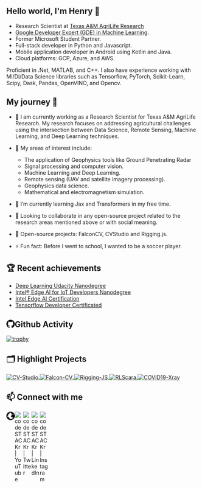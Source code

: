 ## Hello world, I'm Henry 👋

- Research Scientist at [Texas A&M AgriLife Research](https://agriliferesearch.tamu.edu)
- [Google Developer Expert (GDE) in Machine Learning](https://developers.google.com/community/experts/directory/profile/profile-henry-alonso-ruiz-guzman).
- Former Microsoft Student Partner.
- Full-stack developer in Python and Javascript. 
- Mobile application developer in Android using Kotlin and Java. 
- Cloud platforms: GCP, Azure, and AWS.

Proficient in .Net, MATLAB, and C++. I also have experience working with Ml/Dl/Data Science libraries such as Tensorflow, PyTorch, Scikit-Learn, Scipy, Dask, Pandas, OpenVINO, and Opencv. 

## My journey 🚀 

- 🚜 I am currently working as a Research Scientist for Texas A&M AgriLife Research. My research focuses on addressing agricultural challenges using the intersection between Data Science, Remote Sensing, Machine Learning, and Deep Learning techniques.
- 🔭  My areas of interest include:
    - The application of Geophysics tools like Ground Penetrating Radar    
    - Signal processing and computer vision.
    - Machine Learning and Deep Learning.
    - Remote sensing (UAV and satellite imagery processing).
    - Geophysics data science.
    - Mathematical and electromagnetism simulation.    

- 🌱 I’m currently learning Jax and Transformers in my free time.
- 👯 Looking to collaborate in any open-source project related to the research areas mentioned above or with social meaning.
- 🚀 Open-source projects: FalconCV, CVStudio and Rigging.js.
- ⚡ Fun fact: Before I went to school, I wanted to be a soccer player.


## 🏆 Recent achievements 

- [Deep Learning Udacity Nanodegree](https://graduation.udacity.com/confirm/LFG39WPU)
- [Intel® Edge AI for IoT Developers Nanodegree](https://confirm.udacity.com/YLXC7HQK)
- [Intel Edge AI Certification](https://www.credly.com/badges/3339a9da-4af4-42eb-9b4b-d1e5e7ea422a)
- [Tensorflow Developer Certificated](https://www.credential.net/296580df-2e88-4a20-8a77-961b7152209d)

## <img align="left" alt="codeSTACKr.com" width="22px" src="assets/icons/github.svg" />Github Activity

[![trophy](https://github-profile-trophy.vercel.app/?username=haruiz)](https://github.com/ryo-ma/github-profile-trophy)



## 🗂️ Highlight Projects

<a href="https://github.com/haruiz/CvStudio">
  <img align="center" src="https://github-readme-stats.vercel.app/api/pin?username=haruiz&repo=cvstudio&show_icons=true&line_height=27" alt="CV-Studio" />
</a>

<a href="https://github.com/haruiz/FalconCV">
  <img align="center" src="https://github-readme-stats.vercel.app/api/pin?username=haruiz&repo=falconcv&show_icons=true&line_height=27" alt="Falcon-CV" />
</a>

<a href="https://github.com/haruiz/RiggingJs">
  <img align="center" src="https://github-readme-stats.vercel.app/api/pin?username=haruiz&repo=riggingjs&show_icons=true&line_height=27" alt="Rigging-JS" />
</a>

<a href="https://github.com/haruiz/RLScara">
  <img align="center" src="https://github-readme-stats.vercel.app/api/pin?username=haruiz&repo=rlscara&show_icons=true&line_height=27" alt="RLScara" />
</a>

<a href="https://github.com/haruiz/COVID19-Xray">
  <img align="center" src="https://github-readme-stats.vercel.app/api/pin?username=haruiz&repo=COVID19-Xray&show_icons=true&line_height=27" alt="COVID19-Xray" />
</a>

## 📫 Connect with me

[<img align="left" alt="codeSTACKr.com" width="22px" src="https://raw.githubusercontent.com/iconic/open-iconic/master/svg/globe.svg" />](https://haruiz.github.io/)
[<img align="left" alt="codeSTACKr | YouTube" width="22px" src="https://cdn.jsdelivr.net/npm/simple-icons@v3/icons/youtube.svg" />](https://www.youtube.com/channel/UCPezmB7DumCtWOFBTPwmgcA)
[<img align="left" alt="codeSTACKr | Twitter" width="22px" src="https://cdn.jsdelivr.net/npm/simple-icons@v3/icons/twitter.svg" />](https://twitter.com/devharuiz)
[<img align="left" alt="codeSTACKr | LinkedIn" width="22px" src="https://cdn.jsdelivr.net/npm/simple-icons@v3/icons/linkedin.svg" />](https://www.linkedin.com/in/haruiz/)
[<img align="left" alt="codeSTACKr | Instagram" width="22px" src="https://cdn.jsdelivr.net/npm/simple-icons@v3/icons/instagram.svg" />](https://www.instagram.com/devharuiz/)



